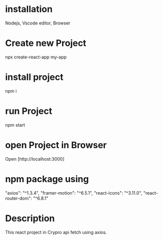 # installation 
Nodejs, Vscode editor, Browser
# Create new Project
npx create-react-app my-app
# install project
npm i
# run Project
npm start
# open Project in Browser
Open [http://localhost:3000]
# npm package using
"axios": "^1.3.4",
"framer-motion": "^6.5.1",
"react-icons": "^3.11.0",
"react-router-dom": "^6.8.1"
# Description
This react project in Crypro api fetch using axios.

